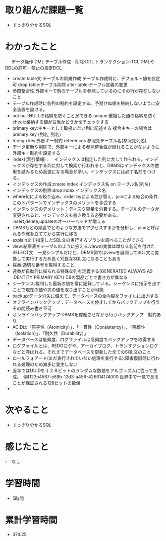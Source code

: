 # 取り組んだ課題一覧
- すっきり分かるSQL

# わかったこと
-　データ操作:DML テーブル作成・削除:DDL トランザクション:TCL DMLやDDLの許可・禁止の設定DCL
- create table文:テーブルの新規作成 テーブル作成時に、デフォルト値を設定可 drop table:テーブル削除 alter table:テーブル定義の変更
- 参照整合性:外部キーで別のテーブルを参照しているのにその行が存在しないこと
- テーブル作成時に各列の制約を設定する。予期せぬ値を格納しないように安全装置を設ける。
- not null:NULLの格納を防ぐことができる unique:重複した値の格納を防ぐ check:格納する値が妥当かどうかをチェックする
- primary key:主キーとして取扱いたい列に記述する 複合主キーの場合は primary key (列名, 列名)
- foreign key:外部キー制約 references 参照先テーブル名(参照先列名)
- データ更新や削除で、外部キーによる参照整合性が崩れることがないように外部キー制約を設定する
- index((索引情報)：　インデックスは指定した列に大して作られる。インデックスが存在する列に対して検索が行われると、DBMSはインデックスの使用を試みるため高速になる場合が多い。インデックスには必ず名前をつける。
- インデックスの作成:create index インデックス名 on テーブル名(列名)
- インデックスの削除:drop index インデックス名
- where句による絞り込み、order byによる並び替え、joinによる結合の条件.この３パターンでインデックスのメリットを享受する
- インデックスのデメリット：ディスク容量を消費する。テーブルのデータが変更されると、インデックスも書き換える必要がある。insert,delete,updateのオーバーヘッドが増える
- DBMSもどの順番でどのような方法でアクセスするかを分析し、planと呼ばれる作戦を立ててから実行に移る
- explain文で指定したSQL文の実行するプランを調べることができる
- view:結果表をテーブルのように扱える.viewの実体は単なる名前を付けたSELECT文　一見シンプルだけど、DBMS側ではviewを展開してSQL文に変換して実行するため長く冗長なSQL文になることもある
- 採番:適切な番号を取得すること.
- 連番が自動的に振られる特殊な列を定義する(GENERATED ALWAYS AS IDENTITY PRIMARY KEY) DBの製品ごとで書き方が異なる
- シーケンス:裁判した最新の値を常に記録している。シーケンスに指示を出すことで現在の値や次の値を取り出すことが可能
- backup:データ消失に備えて、データベースの全内容をファイルに出力する
- オフラインバックアップ：データベースを停止してからバックアップを行う その間読み書き不可
- オンラインバックアップ:DBMSを稼働させながら行うバックアップ　制約あり
- ACIDは「原子性（Atomicity）」、「一貫性（Consistency）」、「隔離性（Isolation）」、「耐久性（Durability）」
- データベースは低頻度、ログファイルは高頻度でバックアップを取得する
- ログファイルとは、REDOログや、アーカイブログ、トランザクションログなどと呼ばれる。それまでデータベースを更新した全てのSQL文のこと
- ロールフォアード(まだ実行されていない処理を実行する):障害復旧時に行われる処理のため滅多に発生しない
- 近年ではUUIDを１２８ビットのランダムな数値をアルゴリズムに従って生成。　例)123e4567-e89b-12d3-a456-426614174000 世界中で一意であることが保証される128ビットの数値
- 

# 次やること
- すっきり分かるSQL

# 感じたこと
-　なし

# 学習時間
- 5時間

# 累計学習時間
- 374.25
